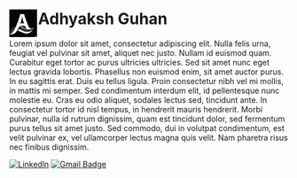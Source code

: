 <h1>
    <img align="left" width="50px" style="padding-right:2px;" src="/Assets/vectorized_AG.svg" alt="The letters 'A' and 'G' melded together in a wave form" />
    Adhyaksh Guhan
</h1>

Lorem ipsum dolor sit amet, consectetur adipiscing elit. Nulla felis urna, feugiat vel pulvinar sit amet, aliquet nec justo. Nullam id euismod quam. Curabitur eget tortor ac purus ultricies ultricies. Sed sit amet nunc eget lectus gravida lobortis. Phasellus non euismod enim, sit amet auctor purus. In eu sagittis erat. Duis eu tellus ligula. Proin consectetur nibh vel mi mollis, in mattis mi semper. Sed condimentum interdum elit, id pellentesque nunc molestie eu. Cras eu odio aliquet, sodales lectus sed, tincidunt ante. In consectetur tortor id nisl tempus, in hendrerit mauris hendrerit. Morbi pulvinar, nulla id rutrum dignissim, quam est tincidunt dolor, sed fermentum purus tellus sit amet justo. Sed commodo, dui in volutpat condimentum, est velit pulvinar ex, vel ullamcorper lectus magna quis velit. Nam pharetra risus nec finibus dignissim.

[![Linkedln](https://custom-icon-badges.demolab.com/badge/LinkedIn-0077B5?style=flat-square&logo=linkedin&logoColor=white&logoSource=feather)](https://www.linkedin.com/in/adhyaksh-guhan-40090a171/)
[![Gmail Badge](https://custom-icon-badges.demolab.com/badge/-Gmail-c14438?style=flat-square&logo=Gmail&logoColor=white&logoSource=feather&link=mailto:adhyaksh99@gmail.com)](mailto:adhyaksh99@gmail.com)
<!--
**Fiddler46/Fiddler46** is a ✨ _special_ ✨ repository because its `README.md` (this file) appears on your GitHub profile.

Here are some ideas to get you started:

- 🔭 I’m currently working on ...
- 🌱 I’m currently learning ...
- 👯 I’m looking to collaborate on ...
- 🤔 I’m looking for help with ...
- 💬 Ask me about ...
- 📫 How to reach me: ...
- 😄 Pronouns: ...
- ⚡ Fun fact: ...
-->

